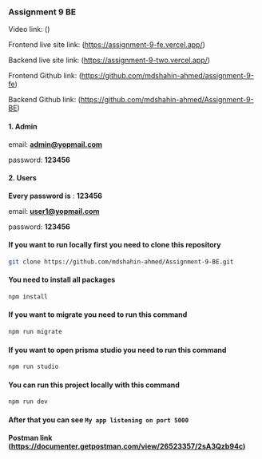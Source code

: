 ### Assignment 9 BE

Video link: ()

Frontend live site link: (https://assignment-9-fe.vercel.app/)

Backend live site link: (https://assignment-9-two.vercel.app/)

Frontend Github link: (https://github.com/mdshahin-ahmed/assignment-9-fe)

Backend Github link: (https://github.com/mdshahin-ahmed/Assignment-9-BE)

#### 1. Admin

email: **admin@yopmail.com**

password: **123456**

#### 2. Users

**Every password is** : **123456**

email: **user1@yopmail.com**

password: **123456**

#### If you want to run locally first you need to clone this repository

```bash
git clone https://github.com/mdshahin-ahmed/Assignment-9-BE.git
```

#### You need to install all packages

```bash
npm install
```

#### If you want to migrate you need to run this command

```bash
npm run migrate
```

#### If you want to open prisma studio you need to run this command

```bash
npm run studio
```

#### You can run this project locally with this command

```bash
npm run dev
```

#### After that you can see `My app listening on port 5000`

#### Postman link (https://documenter.getpostman.com/view/26523357/2sA3Qzb94c)
